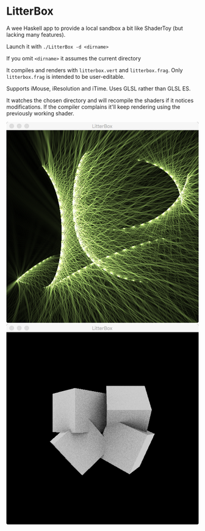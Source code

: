 # LitterBox
A wee Haskell app to provide a local sandbox a bit like ShaderToy (but lacking many features).

Launch it with `./LitterBox -d <dirname>`
  
If you omit `<dirname>` it assumes the current directory
  
It compiles and renders with `litterbox.vert` and `litterbox.frag`.
Only `litterbox.frag` is intended to be user-editable.

Supports iMouse, iResolution and iTime. Uses GLSL rather than GLSL ES.

It watches the chosen directory and will recompile the shaders if it notices modifications.
If the compiler complains it'll keep rendering using the previously working shader.


![Example image](https://raw.githubusercontent.com/dpiponi/LitterBox/master/Untitled.png)
![Example image 2](https://raw.githubusercontent.com/dpiponi/LitterBox/master/Untitled2.png)
